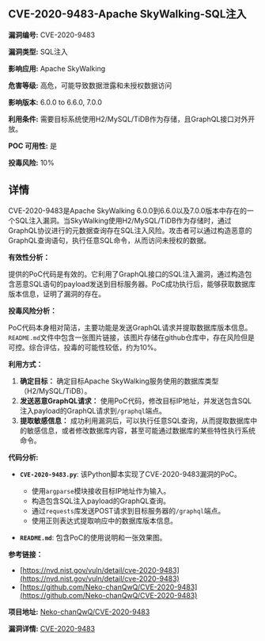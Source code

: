 ## CVE-2020-9483-Apache SkyWalking-SQL注入

**漏洞编号:** CVE-2020-9483

**漏洞类型:** SQL注入

**影响应用:** Apache SkyWalking

**危害等级:** 高危，可能导致数据泄露和未授权数据访问

**影响版本:** 6.0.0 to 6.6.0, 7.0.0

**利用条件:** 需要目标系统使用H2/MySQL/TiDB作为存储，且GraphQL接口对外开放。

**POC 可用性:** 是

**投毒风险:** 10%

## 详情

CVE-2020-9483是Apache SkyWalking 6.0.0到6.6.0以及7.0.0版本中存在的一个SQL注入漏洞。当SkyWalking使用H2/MySQL/TiDB作为存储时，通过GraphQL协议进行的元数据查询存在SQL注入风险。攻击者可以通过构造恶意的GraphQL查询语句，执行任意SQL命令，从而访问未授权的数据。 

**有效性分析：**

提供的PoC代码是有效的。它利用了GraphQL接口的SQL注入漏洞，通过构造包含恶意SQL语句的payload发送到目标服务器。PoC成功执行后，能够获取数据库版本信息，证明了漏洞的存在。

**投毒风险分析：**

PoC代码本身相对简洁，主要功能是发送GraphQL请求并提取数据库版本信息。`README.md`文件中包含一张图片链接，该图片存储在github仓库中，存在风险但是可控。综合评估，投毒的可能性较低，约为10%。

**利用方式：**

1.  **确定目标：** 确定目标Apache SkyWalking服务使用的数据库类型（H2/MySQL/TiDB）。
2.  **发送恶意GraphQL请求：** 使用PoC代码，修改目标IP地址，并发送包含SQL注入payload的GraphQL请求到`/graphql`端点。
3.  **提取敏感信息：** 成功利用漏洞后，可以执行任意SQL查询，从而提取数据库中的敏感信息，或者修改数据库内容，甚至可能通过数据库的某些特性执行系统命令。

**代码分析:**

*   **`CVE-2020-9483.py`**: 该Python脚本实现了CVE-2020-9483漏洞的PoC。
    *   使用`argparse`模块接收目标IP地址作为输入。
    *   构造包含SQL注入payload的GraphQL查询。
    *   通过`requests`库发送POST请求到目标服务器的`/graphql`端点。
    *   使用正则表达式提取响应中的数据库版本信息。

*   **`README.md`**: 包含PoC的使用说明和一张效果图。

**参考链接：**

*   [https://nvd.nist.gov/vuln/detail/cve-2020-9483](https://nvd.nist.gov/vuln/detail/cve-2020-9483)
*   [https://github.com/Neko-chanQwQ/CVE-2020-9483](https://github.com/Neko-chanQwQ/CVE-2020-9483)


**项目地址:** [Neko-chanQwQ/CVE-2020-9483](https://github.com/Neko-chanQwQ/CVE-2020-9483)

**漏洞详情:** [CVE-2020-9483](https://nvd.nist.gov/vuln/detail/CVE-2020-9483)